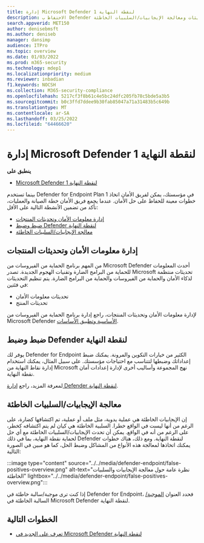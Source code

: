 ```yaml
---
title: إدارة Microsoft Defender لنقطة النهاية 1
description: الاحتفاظ ب Defender لخطة نقطة النهاية 1 وتحديثها. يمكنك إدارة الإعدادات والحصول على التحديثات ومعالجة الإيجابيات/السلبيات الخاطئة.
search.appverid: MET150
author: denisebmsft
ms.author: deniseb
manager: dansimp
audience: ITPro
ms.topic: overview
ms.date: 01/03/2022
ms.prod: m365-security
ms.technology: mdep1
ms.localizationpriority: medium
ms.reviewer: inbadian
f1.keywords: NOCSH
ms.collection: M365-security-compliance
ms.openlocfilehash: 5217cf3f8b61c4e5bc24dfc205fb78c5bde5a3b5
ms.sourcegitcommit: b0c3ffd7ddee9b30fab85047a71a31483b5c649b
ms.translationtype: MT
ms.contentlocale: ar-SA
ms.lasthandoff: 03/25/2022
ms.locfileid: "64466620"
---
```

# <a name="manage-microsoft-defender-for-endpoint-plan-1"></a>إدارة Microsoft Defender لنقطة النهاية 1

**ينطبق على**
- [Microsoft Defender لنقطة النهاية 1](https://go.microsoft.com/fwlink/p/?linkid=2154037)

بينما تستخدم Defender for Endpoint Plan 1 في مؤسستك، يمكن لفريق الأمان اتخاذ خطوات معينة للحفاظ على حل الأمان. عندما يجمع فريق الأمان خطة الصيانة والعمليات، تأكد من تضمين الأنشطة التالية على الأقل:

- [إدارة معلومات الأمان وتحديثات المنتجات](#manage-security-intelligence-and-product-updates)
- [ضبط وضبط Defender لنقطة النهاية](#fine-tune-and-adjust-defender-for-endpoint)
- [معالجة الإيجابيات/السلبيات الخاطئة](#address-false-positivesnegatives)

## <a name="manage-security-intelligence-and-product-updates"></a>إدارة معلومات الأمان وتحديثات المنتجات

من المهم برنامج الحماية من الفيروسات من Microsoft Defender أحدث المعلومات للحماية من البرامج الضارة وتقنيات الهجوم الجديدة. تصدر Microsoft تحديثات منتظمة لذكاء الأمان والحماية من الفيروسات والحماية من البرامج الضارة. يتم تنظيم التحديثات في فئتين: 

- تحديثات معلومات الأمان
- تحديثات المنتج 

لإدارة معلومات الأمان وتحديثات المنتجات، راجع إدارة برنامج الحماية من الفيروسات من Microsoft Defender [الأساسية وتطبيق الأساسات](manage-updates-baselines-microsoft-defender-antivirus.md).

## <a name="fine-tune-and-adjust-defender-for-endpoint"></a>ضبط وضبط Defender لنقطة النهاية

يوفر لك Defender for Endpoint الكثير من خيارات التكوين والمرونة. يمكنك ضبط إعداداتك وضبطها لتتناسب مع احتياجات مؤسستك. على سبيل المثال، يمكنك استخدام إدارة نقاط النهاية من Microsoft نهج المجموعة وأساليب أخرى لإدارة إعدادات أمان نقطة النهاية. 

لمعرفة المزيد، راجع [إدارة Defender لنقطة النهاية](manage-mde-post-migration.md).

## <a name="address-false-positivesnegatives"></a>معالجة الإيجابيات/السلبيات الخاطئة

إن الإيجابيات الخاطئة هي عملية يدوية، مثل ملف أو عملية، تم اكتشافها كضارة، على الرغم من أنها ليست في الواقع خطرا. السلبية الخاطئة هي كيان لم يتم اكتشافه كخطر، على الرغم من أنه في الواقع. يمكن أن تحدث الإيجابيات/السلبيات الخاطئة مع أي حل لحماية نقطة النهاية، بما في ذلك Defender لنقطة النهاية. ومع ذلك، هناك خطوات يمكنك اتخاذها لمعالجة هذه الأنواع من المشاكل وضبط الحل، كما هو مبين في الصورة التالية:

:::image type="content" source="../../media/defender-endpoint/false-positives-overview.png" alt-text="نظرة عامة حول معالجة الإيجابيات والسلبيات الخاطئة" lightbox="../../media/defender-endpoint/false-positives-overview.png":::

إذا كنت ترى موجبة/سالبة خاطئة في Defender for Endpoint، فحدد العنوان [الموجبة/](defender-endpoint-false-positives-negatives.md)السالبة الخاطئة في Microsoft Defender لنقطة النهاية.

## <a name="next-steps"></a>الخطوات التالية

- [تعرف على الجديد في Microsoft Defender لنقطة النهاية](whats-new-in-microsoft-defender-endpoint.md)